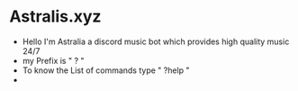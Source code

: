 # Astralis.xyz
- Hello I'm Astralia a discord music bot which provides high quality music 24/7
- my Prefix is " ? "
- To know the List of commands type " ?help "
- 
